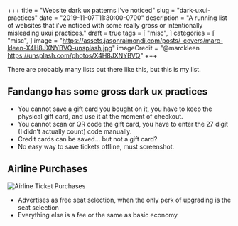 +++
title = "Website dark ux patterns I've noticed"
slug = "dark-uxui-practices"
date = "2019-11-07T11:30:00-0700"
description = "A running list of websites that i've noticed with some really gross or intentionally misleading uxui practices."
draft = true
tags = [
    "misc",
]
categories = [
    "misc",
]
image = "https://assets.jasonraimondi.com/posts/_covers/marc-kleen-X4H8JXNYBVQ-unsplash.jpg"
imageCredit = "@marckleen https://unsplash.com/photos/X4H8JXNYBVQ"
+++ 

There are probably many lists out there like this, but this is my list.

## Fandango has some gross dark ux practices

* You cannot save a gift card you bought on it, you have to keep the physical gift card, and use it at the moment of checkout.
* You cannot scan or QR code the gift card, you have to enter the 27 digit (I didn't actually count) code manually.
* Credit cards can be saved... but not a gift card?
* No easy way to save tickets offline, must screenshot.

## Airline Purchases

![Airline Ticket Purchases](https://assets.jasonraimondi.com/posts/2019/11/darkux/google-american-airlines.png)
* Advertises as free seat selection, when the only perk of upgrading is the seat selection
* Everything else is a fee or the same as basic economy
